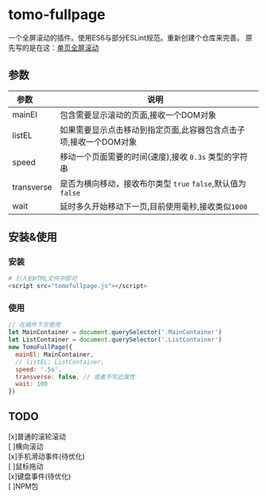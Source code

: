 # tomo-fullpage
一个全屏滚动的插件。使用ES6与部分ESLint规范。重新创建个仓库来完善。
原先写的是在这：[单页全屏滚动](https://github.com/gutrse3321/my-front-practice/tree/master/tomo-fullpage)
## 参数
| 参数       | 说明  |
| --------   | -----|
| mainEl     | 包含需要显示滚动的页面,接收一个DOM对象                           |
| listEL     | 如果需要显示点击移动到指定页面,此容器包含点击子项,接收一个DOM对象 |
| speed      | 移动一个页面需要的时间(速度),接收 `0.3s` 类型的字符串|
| transverse | 是否为横向移动，接收布尔类型 `true` `false`,默认值为`false`|
| wait       | 延时多久开始移动下一页,目前使用毫秒,接收类似`1000`|
## 安装&使用
### 安装
``` bash
# 引入到HTML文件中即可
<script src="tomofullpage.js"></script>
```
### 使用
``` javascript
// 在插件下方使用
let MainContainer = document.querySelector('.MainContainer')
let ListContainer = document.querySelector('.ListContainer')
new TomoFullPage({
  mainEl: MainContainer,
  // listEL: ListContainer,
  speed: '.5s',
  transverse: false, // 或者不写此属性
  wait: 100
})
```
## TODO
[x]普通的滚轮滚动<br>
[ ]横向滚动<br>
[x]手机滑动事件(待优化)<br>
[ ]鼠标拖动<br>
[x]键盘事件(待优化)<br>
[ ]NPM包<br>